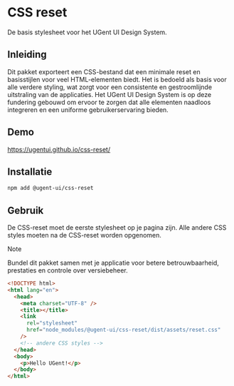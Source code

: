 # CSS reset

De basis stylesheet voor het UGent UI Design System.

## Inleiding

Dit pakket exporteert een CSS-bestand dat een minimale reset en basisstijlen voor veel HTML-elementen biedt. Het is bedoeld als basis voor alle verdere styling, wat zorgt voor een consistente en gestroomlijnde uitstraling van de applicaties. Het UGent UI Design System is op deze fundering gebouwd om ervoor te zorgen dat alle elementen naadloos integreren en een uniforme gebruikerservaring bieden.

## Demo

https://ugentui.github.io/css-reset/

## Installatie

```bash
npm add @ugent-ui/css-reset
```

## Gebruik

De CSS-reset moet de eerste stylesheet op je pagina zijn. Alle andere CSS styles moeten na de CSS-reset worden opgenomen.

> [!NOTE]
> Bundel dit pakket samen met je applicatie voor betere betrouwbaarheid, prestaties en controle over versiebeheer.

```html
<!DOCTYPE html>
<html lang="en">
  <head>
    <meta charset="UTF-8" />
    <title></title>
    <link
      rel="stylesheet"
      href="node_modules/@ugent-ui/css-reset/dist/assets/reset.css"
    />
    <!-- andere CSS styles -->
  </head>
  <body>
    <p>Hello UGent!</p>
  </body>
</html>
```
